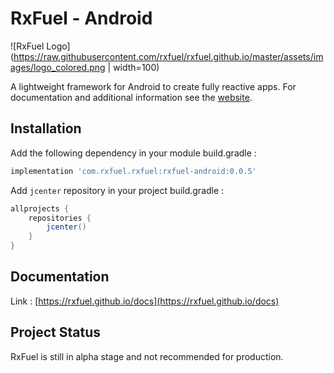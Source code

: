 # RxFuel - Android
![RxFuel Logo](https://raw.githubusercontent.com/rxfuel/rxfuel.github.io/master/assets/images/logo_colored.png | width=100)

A lightweight framework for Android to create fully reactive apps. 
For documentation and additional information see the [website](https://rxfuel.github.io/).

## Installation

Add the following dependency in your module build.gradle :

```gradle
implementation 'com.rxfuel.rxfuel:rxfuel-android:0.0.5'
```

Add `jcenter` repository in your project build.gradle : 

```gradle
allprojects {
    repositories {
        jcenter()
    }
}
```

## Documentation

Link : [https://rxfuel.github.io/docs](https://rxfuel.github.io/docs)

## Project Status

RxFuel is still in alpha stage and not recommended for production.
